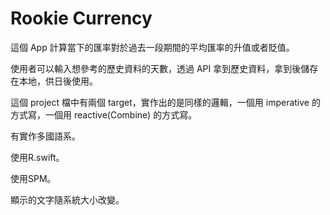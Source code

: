 #  Rookie Currency

這個 App 計算當下的匯率對於過去一段期間的平均匯率的升值或者貶值。

使用者可以輸入想參考的歷史資料的天數，透過 API 拿到歷史資料，拿到後儲存在本地，供日後使用。

這個 project 檔中有兩個 target，實作出的是同樣的邏輯，一個用 imperative 的方式寫，一個用 reactive(Combine) 的方式寫。

有實作多國語系。

使用R.swift。

使用SPM。

顯示的文字隨系統大小改變。
